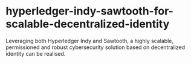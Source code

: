 # hyperledger-indy-sawtooth-for-scalable-decentralized-identity
Leveraging both Hyperledger Indy and Sawtooth, a highly scalable, permissioned and robust cybersecurity solution based on decentralized identity can be realised.
